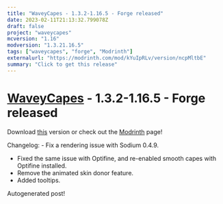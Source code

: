 ```yaml
---
title: "WaveyCapes - 1.3.2-1.16.5 - Forge released"
date: 2023-02-11T21:13:32.799078Z
draft: false
project: "waveycapes"
mcversion: "1.16"
modversion: "1.3.21.16.5"
tags: ["waveycapes", "forge", "Modrinth"]
externalurl: "https://modrinth.com/mod/kYuIpRLv/version/ncpMltbE"
summary: "Click to get this release"
---
```

# [WaveyCapes](/project/waveycapes) - 1.3.2-1.16.5 - Forge released
Download [this](https://modrinth.com/mod/kYuIpRLv/version/ncpMltbE) version or check out the [Modrinth](https://modrinth.com/mod/kYuIpRLv) page!

Changelog: - Fix a rendering issue with Sodium 0.4.9.
- Fixed the same issue with Optifine, and re-enabled smooth capes with Optifine installed.
- Remove the animated skin donor feature.
- Added tooltips.

Autogenerated post!
